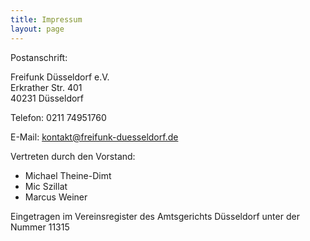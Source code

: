 ```yaml
---
title: Impressum
layout: page
---
```

Postanschrift:

Freifunk Düsseldorf e.V.\
Erkrather Str. 401\
40231 Düsseldorf

Telefon: 0211 74951760

E-Mail: kontakt@freifunk-duesseldorf.de

Vertreten durch den Vorstand:

* Michael Theine-Dimt
* Mic Szillat
* Marcus Weiner

Eingetragen im Vereinsregister des Amtsgerichts Düsseldorf unter der Nummer 11315